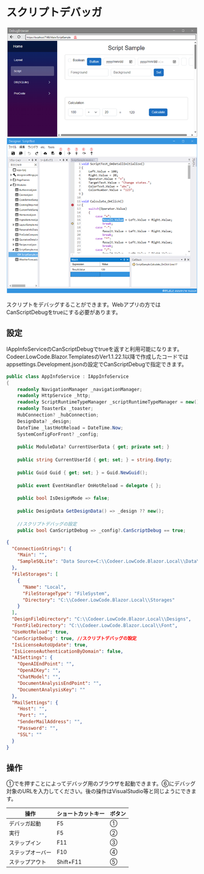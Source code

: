 # スクリプトデバッガ

<img src="images/script_debugger.png">

スクリプトをデバッグすることができます。Webアプリの方ではCanScriptDebugをtrueにする必要があります。

## 設定
IAppInfoServiceのCanScriptDebugでtrueを返すと利用可能になります。
Codeer.LowCode.Blazor.TemplatesのVer1.1.22.1以降で作成したコードでは
appsettings.Development.jsonの設定でCanScriptDebugで指定できます。
```cs
public class AppInfoService : IAppInfoService
{
    readonly NavigationManager _navigationManager;
    readonly HttpService _http;
    readonly ScriptRuntimeTypeManager _scriptRuntimeTypeManager = new();
    readonly ToasterEx _toaster;
    HubConnection? _hubConnection;
    DesignData? _design;
    DateTime _lastHotReload = DateTime.Now;
    SystemConfigForFront? _config;

    public ModuleData? CurrentUserData { get; private set; }

    public string CurrentUserId { get; set; } = string.Empty;

    public Guid Guid { get; set; } = Guid.NewGuid();

    public event EventHandler OnHotReload = delegate { };

    public bool IsDesignMode => false;

    public DesignData GetDesignData() => _design ?? new();

    //スクリプトデバッグの設定
    public bool CanScriptDebug => _config?.CanScriptDebug == true;
```
```json
{
  "ConnectionStrings": {
    "Main": "",
    "SampleSQLite": "Data Source=C:\\Codeer.LowCode.Blazor.Local\\Data\\sqlite_sample.db;Version=3;"
  },
  "FileStorages": [
    {
      "Name": "Local",
      "FileStorageType": "FileSystem",
      "Directory": "C:\\Codeer.LowCode.Blazor.Local\\Storages"
    }
  ],
  "DesignFileDirectory": "C:\\Codeer.LowCode.Blazor.Local\\Designs",
  "FontFileDirectory": "C:\\Codeer.LowCode.Blazor.Local\\Font",
  "UseHotReload": true,
  "CanScriptDebug": true, //スクリプトデバッグの設定
  "IsLicenseAutoUpdate": true,
  "IsLicenseAuthenticationByDomain": false,
  "AISettings": {
    "OpenAIEndPoint": "",
    "OpenAIKey": "",
    "ChatModel": "",
    "DocumentAnalysisEndPoint": "",
    "DocumentAnalysisKey": ""
  },
  "MailSettings": {
    "Host": "",
    "Port": "",
    "SenderMailAddress": "",
    "Password": "",
    "SSL": ""
  }
}
```
## 操作
①でを押すことによってデバッグ用のブラウザを起動できます。⑥にデバッグ対象のURLを入力してください。後の操作はVisualStudio等と同じようにできます。

| 操作 | ショートカットキー | ボタン |
|----------|----------|----------|
| デバッガ起動 | F5 | ① |
| 実行 | F5 | ② |
| ステップイン | F11 | ③ |
| ステップオーバー | F10 | ④ |
| ステップアウト | Shift+F11 | ⑤ |
